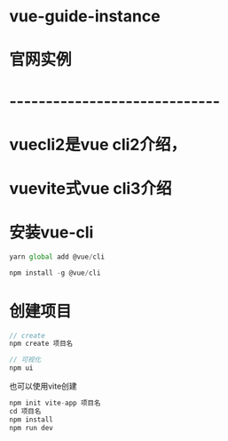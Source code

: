 # vue-guide-instance
# 官网实例

# -----------------------------
# vuecli2是vue cli2介绍，
# vuevite式vue cli3介绍


# 安装vue-cli

```js
yarn global add @vue/cli

npm install -g @vue/cli
```

# 创建项目
```js
// create
npm create 项目名

// 可视化
npm ui
```

也可以使用vite创建
```js
npm init vite-app 项目名
cd 项目名
npm install
npm run dev
```











